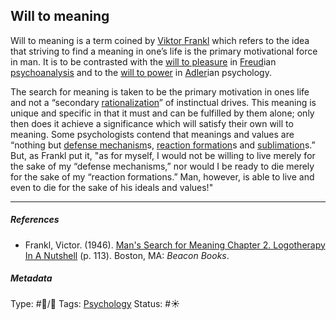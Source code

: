 ## Will to meaning

Will to meaning is a term coined by [Viktor Frankl]() which refers to the idea that striving to find a meaning in one’s life is the primary motivational force in man. It is to be contrasted with the [will to pleasure]() in [Freud]()ian [psychoanalysis]() and to the [will to power]() in [Adler]()ian psychology.

The search for meaning is taken to be the primary motivation in ones life and not a “secondary [rationalization](Rationalization.md)” of instinctual drives. This meaning is unique and specific in that it must and can be fulfilled by them alone; only then does it achieve a significance which will satisfy their own will to meaning. Some psychologists contend that meanings and values are “nothing but [defense mechanism]()s, [reaction formation]()s and [sublimation](Sublimation.md)s.” But, as Frankl put it, "as for myself, I would not be willing to live merely for the sake of my “defense mechanisms,” nor would I be ready to die merely for the sake of my “reaction formations.” Man, however, is able to live and even to die for the sake of his ideals and values!"

---

##### References

* Frankl, Victor. (1946). [Man's Search for Meaning Chapter 2. Logotherapy In A Nutshell](Man's%20Search%20for%20Meaning%20Chapter%202.%20Logotherapy%20In%20A%20Nutshell.md) (p. 113). Boston, MA: *Beacon Books*. 

##### Metadata

Type: #🔵/🔵 
Tags: [Psychology](Psychology.md) 
Status: #☀️ 
